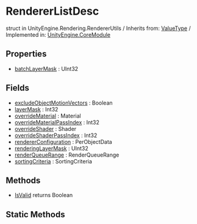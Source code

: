 # RendererListDesc
struct in UnityEngine.Rendering.RendererUtils
 / Inherits from: <a href="https://docs.unity3d.com/6000.1/Documentation/ScriptReference/ValueType.html">ValueType</a> / Implemented in: <a href="https://docs.unity3d.com/6000.1/Documentation/ScriptReference/UnityEngine.CoreModule.html">UnityEngine.CoreModule</a>

## Properties
- <a href="https://docs.unity3d.com/6000.1/Documentation/ScriptReference/RendererListDesc-batchLayerMask.html">batchLayerMask</a> : UInt32

## Fields
- <a href="https://docs.unity3d.com/6000.1/Documentation/ScriptReference/RendererListDesc-excludeObjectMotionVectors.html">excludeObjectMotionVectors</a> : Boolean
- <a href="https://docs.unity3d.com/6000.1/Documentation/ScriptReference/RendererListDesc-layerMask.html">layerMask</a> : Int32
- <a href="https://docs.unity3d.com/6000.1/Documentation/ScriptReference/RendererListDesc-overrideMaterial.html">overrideMaterial</a> : Material
- <a href="https://docs.unity3d.com/6000.1/Documentation/ScriptReference/RendererListDesc-overrideMaterialPassIndex.html">overrideMaterialPassIndex</a> : Int32
- <a href="https://docs.unity3d.com/6000.1/Documentation/ScriptReference/RendererListDesc-overrideShader.html">overrideShader</a> : Shader
- <a href="https://docs.unity3d.com/6000.1/Documentation/ScriptReference/RendererListDesc-overrideShaderPassIndex.html">overrideShaderPassIndex</a> : Int32
- <a href="https://docs.unity3d.com/6000.1/Documentation/ScriptReference/RendererListDesc-rendererConfiguration.html">rendererConfiguration</a> : PerObjectData
- <a href="https://docs.unity3d.com/6000.1/Documentation/ScriptReference/RendererListDesc-renderingLayerMask.html">renderingLayerMask</a> : UInt32
- <a href="https://docs.unity3d.com/6000.1/Documentation/ScriptReference/RendererListDesc-renderQueueRange.html">renderQueueRange</a> : RenderQueueRange
- <a href="https://docs.unity3d.com/6000.1/Documentation/ScriptReference/RendererListDesc-sortingCriteria.html">sortingCriteria</a> : SortingCriteria

## Methods
- <a href="https://docs.unity3d.com/6000.1/Documentation/ScriptReference/RendererListDesc.IsValid.html">IsValid</a> returns Boolean

## Static Methods
